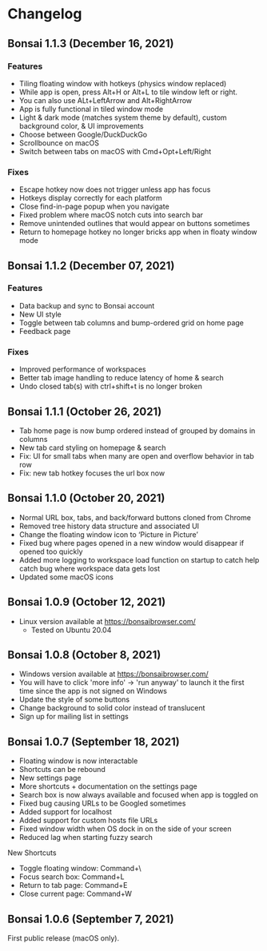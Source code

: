 # Changelog

## Bonsai 1.1.3 (December 16, 2021)

### Features
- Tiling floating window with hotkeys (physics window replaced)
- While app is open, press Alt+H or Alt+L to tile window left or right.
- You can also use ALt+LeftArrow and Alt+RightArrow
- App is fully functional in tiled window mode
- Light & dark mode (matches system theme by default), custom background color, & UI improvements
- Choose between Google/DuckDuckGo
- Scrollbounce on macOS
- Switch between tabs on macOS with Cmd+Opt+Left/Right

### Fixes
- Escape hotkey now does not trigger unless app has focus
- Hotkeys display correctly for each platform
- Close find-in-page popup when you navigate
- Fixed problem where macOS notch cuts into search bar
- Remove unintended outlines that would appear on buttons sometimes
- Return to homepage hotkey no longer bricks app when in floaty window mode

## Bonsai 1.1.2 (December 07, 2021)

### Features
- Data backup and sync to Bonsai account
- New UI style
- Toggle between tab columns and bump-ordered grid on home page
- Feedback page

### Fixes 
- Improved performance of workspaces
- Better tab image handling to reduce latency of home & search
- Undo closed tab(s) with ctrl+shift+t is no longer broken

## Bonsai 1.1.1 (October 26, 2021)
- Tab home page is now bump ordered instead of grouped by domains in columns
- New tab card styling on homepage & search
- Fix: UI for small tabs when many are open and overflow behavior in tab row
- Fix: new tab hotkey focuses the url box now

## Bonsai 1.1.0 (October 20, 2021)

- Normal URL box, tabs, and back/forward buttons cloned from Chrome
- Removed tree history data structure and associated UI
- Change the floating window icon to ‘Picture in Picture’
- Fixed bug where pages opened in a new window would disappear if opened too quickly
- Added more logging to workspace load function on startup to catch help catch bug where workspace data gets lost
- Updated some macOS icons

## Bonsai 1.0.9 (October 12, 2021)

- Linux version available at https://bonsaibrowser.com/
    - Tested on Ubuntu 20.04

## Bonsai 1.0.8 (October 8, 2021)

- Windows version available at https://bonsaibrowser.com/
- You will have to click 'more info' -> 'run anyway' to launch it the first time since the app is not signed on Windows
- Update the style of some buttons
- Change background to solid color instead of translucent
- Sign up for mailing list in settings

## Bonsai 1.0.7 (September 18, 2021)

- Floating window is now interactable
- Shortcuts can be rebound
- New settings page
- More shortcuts + documentation on the settings page
- Search box is now always available and focused when app is toggled on
- Fixed bug causing URLs to be Googled sometimes
- Added support for localhost
- Added support for custom hosts file URLs
- Fixed window width when OS dock in on the side of your screen
- Reduced lag when starting fuzzy search

New Shortcuts
- Toggle floating window: Command+\
- Focus search box: Command+L
- Return to tab page: Command+E
- Close current page: Command+W

## Bonsai 1.0.6 (September 7, 2021)

First public release (macOS only).
